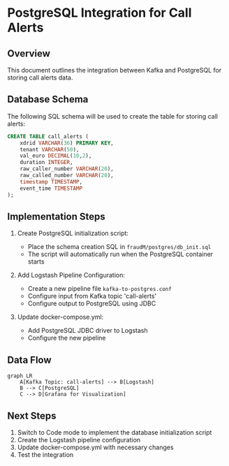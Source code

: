 # PostgreSQL Integration for Call Alerts

## Overview
This document outlines the integration between Kafka and PostgreSQL for storing call alerts data.

## Database Schema
The following SQL schema will be used to create the table for storing call alerts:

```sql
CREATE TABLE call_alerts (
    xdrid VARCHAR(36) PRIMARY KEY,
    tenant VARCHAR(50),
    val_euro DECIMAL(10,2),
    duration INTEGER,
    raw_caller_number VARCHAR(20),
    raw_called_number VARCHAR(20),
    timestamp TIMESTAMP,
    event_time TIMESTAMP
);
```

## Implementation Steps

1. Create PostgreSQL initialization script:
   - Place the schema creation SQL in `fraudM/postgres/db_init.sql`
   - The script will automatically run when the PostgreSQL container starts

2. Add Logstash Pipeline Configuration:
   - Create a new pipeline file `kafka-to-postgres.conf`
   - Configure input from Kafka topic 'call-alerts'
   - Configure output to PostgreSQL using JDBC

3. Update docker-compose.yml:
   - Add PostgreSQL JDBC driver to Logstash
   - Configure the new pipeline

## Data Flow
```mermaid
graph LR
    A[Kafka Topic: call-alerts] --> B[Logstash]
    B --> C[PostgreSQL]
    C --> D[Grafana for Visualization]
```

## Next Steps
1. Switch to Code mode to implement the database initialization script
2. Create the Logstash pipeline configuration
3. Update docker-compose.yml with necessary changes
4. Test the integration